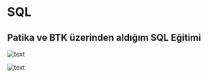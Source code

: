 # SQL


## Patika ve BTK  üzerinden aldığım SQL Eğitimi





![text](https://miro.medium.com/max/1400/0*7Z5YAkK602nFbpAC)

![text](https://fossbytes.com/wp-content/uploads/2017/09/atom-ide-github-1-768x432.png)
